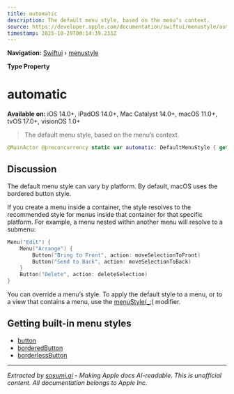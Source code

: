 ```yaml
---
title: automatic
description: The default menu style, based on the menu’s context.
source: https://developer.apple.com/documentation/swiftui/menustyle/automatic
timestamp: 2025-10-29T00:14:39.233Z
---
```


**Navigation:** [Swiftui](/documentation/swiftui) › [menustyle](/documentation/swiftui/menustyle)

**Type Property**

# automatic

**Available on:** iOS 14.0+, iPadOS 14.0+, Mac Catalyst 14.0+, macOS 11.0+, tvOS 17.0+, visionOS 1.0+

> The default menu style, based on the menu’s context.

```swift
@MainActor @preconcurrency static var automatic: DefaultMenuStyle { get }
```

## Discussion

The default menu style can vary by platform. By default, macOS uses the bordered button style.

If you create a menu inside a container, the style resolves to the recommended style for menus inside that container for that specific platform. For example, a menu nested within another menu will resolve to a submenu:

```swift
Menu("Edit") {
    Menu("Arrange") {
        Button("Bring to Front", action: moveSelectionToFront)
        Button("Send to Back", action: moveSelectionToBack)
    }
    Button("Delete", action: deleteSelection)
}
```

You can override a menu’s style. To apply the default style to a menu, or to a view that contains a menu, use the [menuStyle(_:)](/documentation/swiftui/view/menustyle(_:)) modifier.

## Getting built-in menu styles

- [button](/documentation/swiftui/menustyle/button)
- [borderedButton](/documentation/swiftui/menustyle/borderedbutton)
- [borderlessButton](/documentation/swiftui/menustyle/borderlessbutton)

---

*Extracted by [sosumi.ai](https://sosumi.ai) - Making Apple docs AI-readable.*
*This is unofficial content. All documentation belongs to Apple Inc.*
